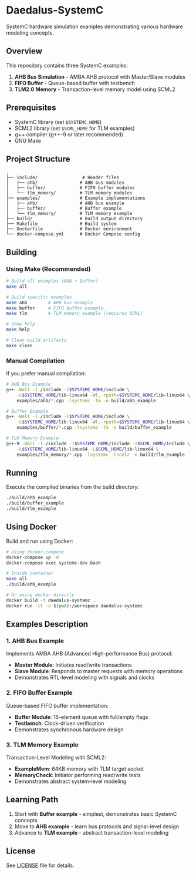 # Daedalus-SystemC

SystemC hardware simulation examples demonstrating various hardware modeling concepts.

## Overview

This repository contains three SystemC examples:

1. **AHB Bus Simulation** - AMBA AHB protocol with Master/Slave modules
2. **FIFO Buffer** - Queue-based buffer with testbench
3. **TLM2.0 Memory** - Transaction-level memory model using SCML2

## Prerequisites

- SystemC library (set `$SYSTEMC_HOME`)
- SCML2 library (set `$SCML_HOME` for TLM examples)
- g++ compiler (g++-9 or later recommended)
- GNU Make

## Project Structure

```
.
├── include/                 # Header files
│   ├── ahb/                # AHB bus modules
│   ├── buffer/             # FIFO buffer modules
│   └── tlm_memory/         # TLM memory modules
├── examples/               # Example implementations
│   ├── ahb/                # AHB bus example
│   ├── buffer/             # Buffer example
│   └── tlm_memory/         # TLM memory example
├── build/                  # Build output directory
├── Makefile                # Build system
├── Dockerfile              # Docker environment
└── docker-compose.yml      # Docker Compose config
```

## Building

### Using Make (Recommended)

```bash
# Build all examples (AHB + Buffer)
make all

# Build specific examples
make ahb        # AHB bus example
make buffer     # FIFO buffer example
make tlm        # TLM memory example (requires SCML)

# Show help
make help

# Clean build artifacts
make clean
```

### Manual Compilation

If you prefer manual compilation:

```bash
# AHB Bus Example
g++ -Wall -I./include -I$SYSTEMC_HOME/include \
    -L$SYSTEMC_HOME/lib-linux64 -Wl,-rpath=$SYSTEMC_HOME/lib-linux64 \
    examples/ahb/*.cpp -lsystemc -lm -o build/ahb_example

# Buffer Example
g++ -Wall -I./include -I$SYSTEMC_HOME/include \
    -L$SYSTEMC_HOME/lib-linux64 -Wl,-rpath=$SYSTEMC_HOME/lib-linux64 \
    examples/buffer/*.cpp -lsystemc -lm -o build/buffer_example

# TLM Memory Example
g++-9 -Wall -I./include -I$SYSTEMC_HOME/include -I$SCML_HOME/include \
    -L$SYSTEMC_HOME/lib-linux64 -L$SCML_HOME/lib-linux64 \
    examples/tlm_memory/*.cpp -lsystemc -lscml2 -o build/tlm_example
```

## Running

Execute the compiled binaries from the build directory:

```bash
./build/ahb_example
./build/buffer_example
./build/tlm_example
```

## Using Docker

Build and run using Docker:

```bash
# Using docker-compose
docker-compose up -d
docker-compose exec systemc-dev bash

# Inside container
make all
./build/ahb_example

# Or using docker directly
docker build -t daedalus-systemc .
docker run -it -v $(pwd):/workspace daedalus-systemc
```

## Examples Description

### 1. AHB Bus Example
Implements AMBA AHB (Advanced High-performance Bus) protocol:
- **Master Module**: Initiates read/write transactions
- **Slave Module**: Responds to master requests with memory operations
- Demonstrates RTL-level modeling with signals and clocks

### 2. FIFO Buffer Example
Queue-based FIFO buffer implementation:
- **Buffer Module**: 16-element queue with full/empty flags
- **Testbench**: Clock-driven verification
- Demonstrates synchronous hardware design

### 3. TLM Memory Example
Transaction-Level Modeling with SCML2:
- **ExampleMem**: 64KB memory with TLM target socket
- **MemoryCheck**: Initiator performing read/write tests
- Demonstrates abstract system-level modeling

## Learning Path

1. Start with **Buffer example** - simplest, demonstrates basic SystemC concepts
2. Move to **AHB example** - learn bus protocols and signal-level design
3. Advance to **TLM example** - abstract transaction-level modeling

## License

See [LICENSE](LICENSE) file for details.
